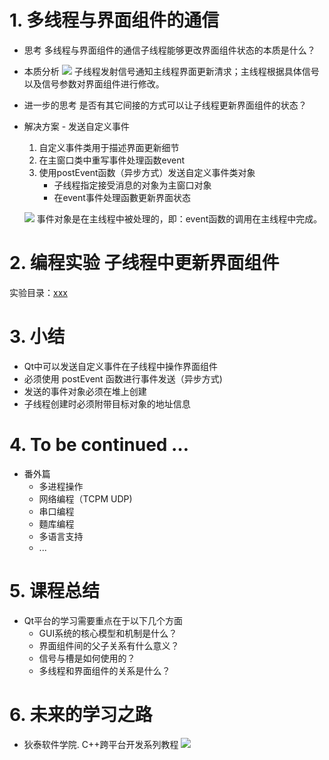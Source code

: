 # 1. 多线程与界面组件的通信
- 思考
    多线程与界面组件的通信子线程能够更改界面组件状态的本质是什么？

- 本质分析
    ![](_v_images_/.png)
    子线程发射信号通知主线程界面更新清求；主线程根据具体信号以及信号参数对界面组件进行修改。

- 进一步的思考
    是否有其它间接的方式可以让子线程更新界面组件的状态？

- 解决方案 - 发送自定义事件
    1. 自定义事件类用于描述界面更新细节
    2. 在主窗口类中重写事件处理函数event
    3. 使用postEvent函数（异步方式）发送自定义事件类对象
        - 子线程指定接受消息的对象为主窗口对象
        - 在event事件处理函數更新界面状态

    ![](_v_images_/.png)
    事件对象是在主线程中被处理的，即：event函数的调用在主线程中完成。

# 2. 编程实验 子线程中更新界面组件
实验目录：[xxx](vx_attachments\xxx)

# 3. 小结
- Qt中可以发送自定义事件在子线程中操作界面组件
- 必须使用 postEvent 函数进行事件发送（异步方式)
- 发送的事件对象必须在堆上创建
- 子线程创建时必须附带目标对象的地址信息

# 4. To be continued …
- 番外篇
    - 多进程操作
    - 网络编程（TCPM UDP)
    - 串口编程
    - 麵库编程
    - 多语言支持
    - ...

# 5. 课程总结
- Qt平台的学习需要重点在于以下几个方面
    - GUI系统的核心模型和机制是什么？
    - 界面组件间的父子关系有什么意义？
    - 信号与槽是如何使用的？
    - 多线程和界面组件的关系是什么？

# 6. 未来的学习之路
- 狄泰软件学院. C++跨平台开发系列教程
    ![](_v_images_/.png)
